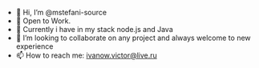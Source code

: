 - 👋 Hi, I’m @mstefani-source
- 👀 Open to Work.
- 🌱 Currently i have in my stack node.js and Java
- 💞️ I’m looking to collaborate on any project and always welcome to new experience
- 📫 How to reach me: ivanow.victor@live.ru
